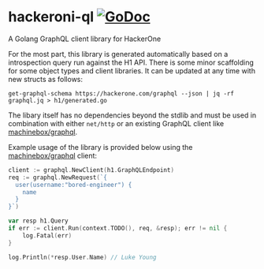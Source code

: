 # hackeroni-ql [![GoDoc][doc-img]][doc] 
A Golang GraphQL client library for HackerOne

For the most part, this library is generated automatically based on a introspection query run against the H1 API. There is some minor scaffolding for some object types and client libraries. It can be updated at any time with new structs as follows:
```shell
get-graphql-schema https://hackerone.com/graphql --json | jq -rf graphql.jq > h1/generated.go
```
The libary itself has no dependencies beyond the stdlib and must be used in combination with either `net/http` or an existing GraphQL client like [machinebox/graphql](https://github.com/machinebox/graphql).

Example usage of the library is provided below using the [machinebox/graphql](https://github.com/machinebox/graphql) client:
```go
client := graphql.NewClient(h1.GraphQLEndpoint)
req := graphql.NewRequest(`{
  user(username:"bored-engineer") {
    name
  }
}`)

var resp h1.Query
if err := client.Run(context.TODO(), req, &resp); err != nil {
	log.Fatal(err)
}

log.Println(*resp.User.Name) // Luke Young
```

[doc-img]: https://godoc.org/github.com/bored-engineer/hackeroni-ql/h1?status.svg
[doc]: https://godoc.org/github.com/bored-engineer/hackeroni-ql/h1
